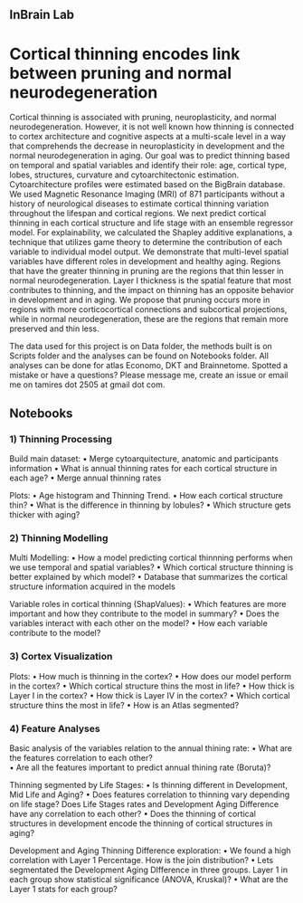 ## InBrain Lab

# Cortical thinning encodes link between pruning and normal neurodegeneration

Cortical thinning is associated with pruning, neuroplasticity, and normal neurodegeneration. However, it is not well known how thinning is connected to cortex architecture and cognitive aspects at a multi-scale level in a way that comprehends the decrease in neuroplasticity in development and the normal neurodegeneration in aging. Our goal was to predict thinning based on temporal and spatial variables and identify their role: age, cortical type, lobes, structures, curvature and cytoarchitectonic estimation. Cytoarchitecture profiles were estimated based on the BigBrain database. We used Magnetic Resonance Imaging (MRI) of 871 participants without a history of neurological diseases to estimate cortical thinning variation throughout the lifespan and cortical regions. We next predict cortical thinning in each cortical structure and life stage with an ensemble regressor model. For explainability, we calculated the Shapley additive explanations, a technique that utilizes game theory to determine the contribution of each variable to individual model output. We demonstrate that multi-level spatial variables have different roles in development and healthy aging. Regions that have the greater thinning in pruning are the regions that thin lesser in normal neurodegeneration. Layer I thickness is the spatial feature that most contributes to thinning, and the impact on thinning has an opposite behavior in development and in aging. We propose that pruning occurs more in regions with more corticocortical connections and subcortical projections, while in normal neurodegeneration, these are the regions that remain more preserved and thin less. 

The data used for this project is on Data folder, the methods built is on Scripts folder and the analyses can be found on Notebooks folder. All analyses can be done for atlas Economo, DKT and Brainnetome. Spotted a mistake or have a questions? Please message me, create an issue or email me on tamires dot 2505 at gmail dot com.



## Notebooks
### 1) Thinning Processing 

Build main dataset:
• Merge cytoarquitecture, anatomic and participants information
• What is annual thinning rates for each cortical structure in each age?
• Merge annual thinning rates

Plots:
•  Age histogram and Thinning Trend.
•  How each cortical structure thin?
•  What is the difference in thinning by lobules?
•  Which structure gets thicker with aging?


### 2) Thinning Modelling 

Multi Modelling:
• How a model predicting cortical thinnning performs when we use temporal and spatial variables?
• Which cortical structure thinning is better explained by which model?
• Database that summarizes the cortical structure information acquired in the models

Variable roles in cortical thinning (ShapValues):
• Which features are more important and how they contribute to the model in summary?
• Does the variables interact with each other on the model?
• How each variable contribute to the model?


### 3) Cortex Visualization 

Plots:
• How much is thinning in the cortex?
• How does our model perform in the cortex?
• Which cortical structure thins the most in life?
• How thick is Layer I in the cortex?
• How thick is Layer IV in the cortex?
• Which cortical structure thins the most in life?
• How is an Atlas segmented?


### 4) Feature Analyses

Basic analysis of the variables relation to the annual thining rate:
• What are the features correlation to each other?  
• Are all the features important to predict annual thining rate (Boruta)?   

Thinning segmented by Life Stages:
• Is thinning different in Development, Mid Life and Aging?
• Does features correlation to thinning vary depending on life stage? Does Life Stages rates and Development Aging Difference have any correlation to each other?
• Does the thinning of cortical structures in development encode the thinning of cortical structures in aging? 

Development and Aging Thinning Difference exploration:
• We found a high correlation with Layer 1 Percentage. How is the join distribution?
• Lets segmentated the Development Aging DIfference in three groups. Layer 1 in each group show statistical significance (ANOVA, Kruskal)?
• What are the Layer 1 stats for each group?

